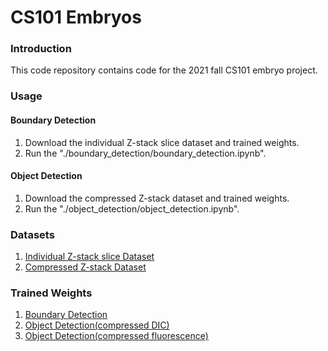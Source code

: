 # CS101 Embryos
### Introduction
This code repository contains code for the 2021 fall CS101 embryo project.



### Usage
#### Boundary Detection
1. Download the individual Z-stack slice dataset and trained weights.
2. Run the "./boundary_detection/boundary_detection.ipynb".

#### Object Detection
1. Download the compressed Z-stack dataset and trained weights.
2. Run the "./object_detection/object_detection.ipynb".



### Datasets
1. [Individual Z-stack slice Dataset](https://drive.google.com/file/d/1jreUNIDvlbYAdH1_KjD8Y351ef2gqhfK/view?usp=sharing)
2. [Compressed Z-stack Dataset](https://drive.google.com/file/d/16JBoZ8piIcysOjgbbKOf1IW7tnnKEq2h/view?usp=sharing)


### Trained Weights
1. [Boundary Detection](https://drive.google.com/file/d/1bxuOCC1MtYNJyRb03QqftIafGOMArEHb/view?usp=sharing)
2. [Object Detection(compressed DIC)](https://drive.google.com/file/d/1B_knaMJ5pWx6WSwICc913PmQRpV1r8hz/view?usp=sharing)
3. [Object Detection(compressed fluorescence)](https://drive.google.com/file/d/10MnrDE7oYHhEA4RLaaSm0X64f0qOVQi1/view?usp=sharing)
